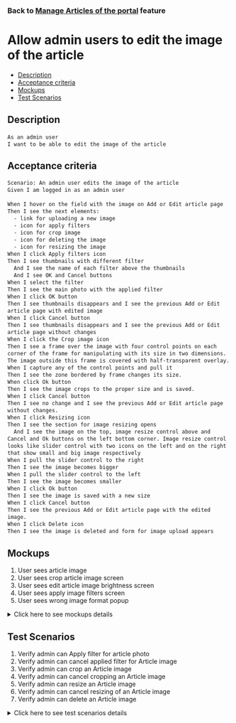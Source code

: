### Back to [Manage Articles of the portal](/../../) feature

# Allow admin users to edit the image of the article

- [Description](#description)
- [Acceptance criteria](#acceptance-criteria)
- [Mockups](#mockups)
- [Test Scenarios](#test-scenarios)

## Description

    As an admin user
    I want to be able to edit the image of the article

## Acceptance criteria

    Scenario: An admin user edits the image of the article
    Given I am logged in as an admin user

    When I hover on the field with the image on Add or Edit article page
    Then I see the next elements:
      - link for uploading a new image
      - icon for apply filters
      - icon for crop image
      - icon for deleting the image
      - icon for resizing the image
    When I click Apply filters icon
    Then I see thumbnails with different filter
      And I see the name of each filter above the thumbnails
      And I see OK and Cancel buttons
    When I select the filter
    Then I see the main photo with the applied filter
    When I click OK button
    Then I see thumbnails disappears and I see the previous Add or Edit article page with edited image
    When I click Cancel button
    Then I see thumbnails disappears and I see the previous Add or Edit article page without changes
    When I click the Crop image icon
    Then I see a frame over the image with four control points on each corner of the frame for manipulating with its size in two dimensions. The image outside this frame is covered with half-transparent overlay.
    When I capture any of the control points and pull it
    Then I see the zone bordered by frame changes its size.
    When click Ok button
    Then I see the image crops to the proper size and is saved.
    When I click Cancel button
    Then I see no change and I see the previous Add or Edit article page without changes.
    When I click Resizing icon
    Then I see the section for image resizing opens
      And I see the image on the top, image resize control above and Cancel and Ok buttons on the left bottom corner. Image resize control looks like slider control with two icons on the left and on the right that show small and big image respectively
    When I pull the slider control to the right
    Then I see the image becomes bigger
    When I pull the slider control to the left
    Then I see the image becomes smaller
    When I click Ok button
    Then I see the image is saved with a new size
    When I click Cancel button
    Then I see the previous Add or Edit article page with the edited image.
    When I click Delete icon
    Then I see the image is deleted and form for image upload appears

## Mockups

1. User sees article image
2. User sees crop article image screen
2. User sees edit article image brightness screen
4. User sees apply image filters screen
5. User sees wrong image format popup

<details>
  <summary>Click here to see mockups details</summary>

**1. User sees article image:**

![Article image Screen](/products/sport_news_portal/web_application_features/manage_articles/images/article_image.png)

**2. User sees crop article image screen:**

![Crop article image Screen](/products/sport_news_portal/web_application_features/manage_articles/images/cancel_edit_article_popup.png)

**3. User sees edit article image brightness screen:**

![Edit article image brightness Screen](/products/sport_news_portal/web_application_features/manage_articles/images/edit_article_image_brightness.png)

**4. User sees apply image filters screen:**

![Apply image filters Screen](/products/sport_news_portal/web_application_features/manage_articles/images/edit_article_filters.png)

**5. User sees wrong image format popup:**

![Wrong image format popup](/products/sport_news_portal/web_application_features/manage_articles/images/wrong_image_format.png)

</details>

## Test Scenarios

1. Verify admin can Apply filter for article photo
2. Verify admin can cancel applied filter for Article image
3. Verify admin can crop an Article image
4. Verify admin can cancel cropping an Article image
5. Verify admin can resize an Article image
6. Verify admin can cancel resizing of an Article image
7. Verify admin can delete an Article image

<details>
  <summary>Click here to see test scenarios details</summary>

### **#1. Verify admin can Apply filter for article photo**

|#|Steps|Expected Result
------|-------|----------
|1|Go to sport news site|
|2|Log in your admin account|
|3|Сlick on any sports category link (NBA)|
|4|Click on +Add Article button|Admin is navigating to Create Article Page
|5|On the field with the image click on Apply filters icon|Thumbnails with different named filters appears
|6|Select filter|The main photo with the applied filter
|7|Click OK|Thumbnails will disappear and I will see the previous Add article page with edited image

### **#2. Verify admin can cancel applied filter for Article image**

|#|Steps|Expected Result
------|-------|----------
|1|Go to sport news site|
|2|Log in your admin account|
|3|Сlick on any sports category link (NBA)|
|4|Click on +Add Article button|Admin is navigating to Create Article Page
|5|On the field with the image click on Apply filters icon|Thumbnails with different named filters appears
|6|Select filter|The main photo with the applied filter
|7|Click Cancel|Thumbnails will disappear and I will see the previous Add article page without changes

### **#3. Verify admin can crop an Article image**

|#|Steps|Expected Result
------|-------|----------
|1|Go to sport news site|
|2|Log in your admin account|
|3|Сlick on any sports category link (NBA)|
|4|Click on +Add Article button|Admin is navigating to Create Article Page
|5|On the field with the image click on crop icon|A frame over the image with four control points on each corner of the frame for manipulating with its size in two dimensions appears
|6|Capture any of the control points and pull it|The zone bordered by frame changes its size
|7|Click OK|Image crops to the proper size and is saved

### **#4. Verify admin can cancel cropping an Article image**

|#|Steps|Expected Result
------|-------|----------
|1|Go to sport news site|
|2|Log in your admin account|
|3|Сlick on any sports category link (NBA)|
|4|Click on +Add Article button|Admin is navigating to Create Article Page
|5|On the field with the image click on crop icon|A frame over the image with four control points on each corner of the frame for manipulating with its size in two dimensions appears
|6|Capture any of the control points and pull it|The zone bordered by frame changes its size
|7|Click Cancel|Nothing has changed, the Add article page is shown without changes

### **#5. Verify admin can resize an Article image**

|#|Steps|Expected Result
------|-------|----------
|1|Go to sport news site|
|2|Log in your admin account|
|3|Сlick on any sports category link (NBA)|
|4|Click on +Add Article button|Admin is navigating to Create Article Page
|5|On the field with the image click on resize icon|Section for image resizing opens
|6|Pull the slider control to the right|The image becomes bigger
|7|Pull the slider control to the left|The image becomes smaller
|8|Click on OK button|The image is saved with a new size

### **#6. Verify admin can cancel resizing of an Article image**

|#|Steps|Expected Result
------|-------|----------
|1|Go to sport news site|
|2|Log in your admin account|
|3|Сlick on any sports category link (NBA)|
|4|Click on +Add Article button|Admin is navigating to Create Article Page
|5|On the field with the image click on resize icon|Section for image resizing opens
|6|Pull the slider control to the right|The image becomes bigger
|7|Pull the slider control to the left|The image becomes smaller
|8|Click on Cancel button|The size of Article image has not changed

### **#7. Verify admin can delete an Article image**

|#|Steps|Expected Result
------|-------|----------
|1|Go to sport news site|
|2|Log in your admin account|
|3|Сlick on any sports category link (NBA)|
|4|Click on any article|Admin is redirected to Edit Article page
|5|Click delete on image of the article|Image is deleted and form for image upload appears

</details>

